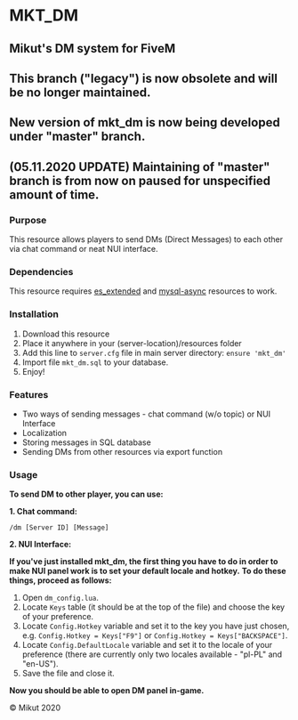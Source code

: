 # **MKT_DM**

## Mikut's DM system for FiveM


## This branch ("legacy") is now obsolete and will be no longer maintained. 
## New version of mkt_dm is now being developed under "master" branch.
## (05.11.2020 UPDATE) Maintaining of "master" branch is from now on paused for unspecified amount of time.

### Purpose
This resource allows players to send DMs (Direct Messages) to each other via chat command or neat NUI interface.

### Dependencies
This resource requires [es_extended](https://github.com/esx-framework/es_extended) and [mysql-async](https://github.com/brouznouf/fivem-mysql-async) resources to work.

### Installation
1. Download this resource
2. Place it anywhere in your (server-location)/resources folder
3. Add this line to `server.cfg` file in main server directory: `ensure 'mkt_dm'`
4. Import file `mkt_dm.sql` to your database.
5. Enjoy!

### Features
* Two ways of sending messages - chat command (w/o topic) or NUI Interface
* Localization
* Storing messages in SQL database
* Sending DMs from other resources via export function

### Usage
**To send DM to other player, you can use:**

**1. Chat command:**

`/dm [Server ID] [Message]`

**2. NUI Interface:**

**If you've just installed mkt_dm, the first thing you have to do in order to make NUI panel work is to set your default locale and hotkey.**
**To do these things, proceed as follows:**
1. Open `dm_config.lua`.
2. Locate `Keys` table (it should be at the top of the file) and choose the key of your preference.
3. Locate `Config.Hotkey` variable and set it to the key you have just chosen, e.g. `Config.Hotkey = Keys["F9"]` or `Config.Hotkey = Keys["BACKSPACE"]`.
4. Locate `Config.DefaultLocale` variable and set it to the locale of your preference (there are currently only two locales available - "pl-PL" and "en-US").
5. Save the file and close it.

**Now you should be able to open DM panel in-game.**



&copy; Mikut 2020

